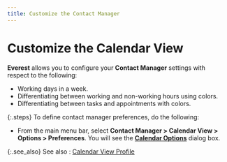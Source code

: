 ```yaml
---
title: Customize the Contact Manager
---
```


# Customize the Calendar View


**Everest** allows you to configure  your **Contact Manager** settings  with respect to the following:

- Working days in  a week.
- Differentiating  between working and non-working hours using colors.
- Differentiating  between tasks and appointments with colors.



{:.steps}
To define contact manager preferences, do  the following:

- From the main  menu bar, select **Contact Manager &gt; 
 Calendar View &gt; Options &gt; Preferences**. You will see the [**Calendar 
 Options**]({{site.cm_baseurl}}/customize-contact-manager/calendar-options-dialog-box/contact_manager_options_profile.html) dialog box.



{:.see_also}
See also
: [Calendar  View Profile]({{site.cm_baseurl}}/view-tasks-appointments/calendar-view-profile/contact_manager_profile_steps.html)
